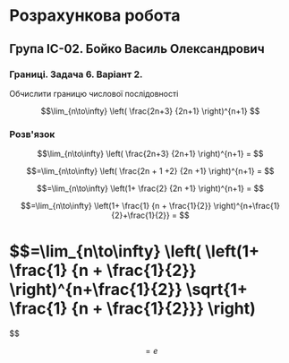 # Розрахункова робота

## Група ІС-02. Бойко Василь Олександрович

### Границі. Задача 6. Варіант 2.

Обчислити границю числової послідовності

$$\lim_{n\to\infty} 
\left(
    \frac{2n+3}
    {2n+1}
\right)^{n+1}
$$

### Розв'язок

$$\lim_{n\to\infty} 
\left(
    \frac{2n+3}
    {2n+1}
\right)^{n+1} =
$$

$$=\lim_{n\to\infty} 
\left(
    \frac{2n + 1 +2}
    {2n +1}
\right)^{n+1} =
$$

$$=\lim_{n\to\infty} 
\left(1+
    \frac{2}
    {2n +1}
\right)^{n+1} =
$$

$$=\lim_{n\to\infty} 
\left(1+
    \frac{1}
    {n + \frac{1}{2}}
\right)^{n+\frac{1}{2}+\frac{1}{2}} =
$$

$$=\lim_{n\to\infty} \left(
\left(1+
    \frac{1}
    {n + \frac{1}{2}}
\right)^{n+\frac{1}{2}}
\sqrt{1+
    \frac{1}
    {n + \frac{1}{2}}}
\right)
=
$$

$$=e$$
